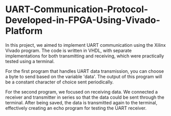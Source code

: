 # UART-Communication-Protocol-Developed-in-FPGA-Using-Vivado-Platform

In this project, we aimed to implement UART communication using the Xilinx Vivado program. The code is written in VHDL, with separate implementations for both transmitting and receiving, which were practically tested using a terminal. 

For the first program that handles UART data transmission, you can choose a byte to send based on the variable 'data'. The output of this program will be a constant character of choice sent periodically. 

For the second program, we focused on receiving data. We connected a receiver and transmitter in series so that the data could be sent through the terminal. After being saved, the data is transmitted again to the terminal, effectively creating an echo program for testing the UART receiver.
